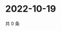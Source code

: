 # 2022-10-19

共 0 条

<!-- BEGIN WEIBO -->
<!-- 最后更新时间 Wed Oct 19 2022 04:22:16 GMT+0800 (China Standard Time) -->

<!-- END WEIBO -->
